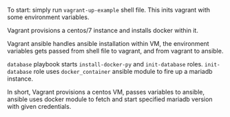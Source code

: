 To start: simply run `vagrant-up-example` shell file. This inits vagrant with some environment variables.

Vagrant provisions a centos/7 instance and installs docker within it.

Vagrant ansible handles ansible installation within VM, the environment variables gets passed from shell file to vagrant, and from vagrant to ansible. 

`database` playbook starts `install-docker-py` and `init-database` roles. `init-database` role uses `docker_container` ansible module to fire up a mariadb instance.

In short, Vagrant provisions a centos VM, passes variables to ansible, ansible uses docker module to fetch and start specified mariadb version with given credentials.
